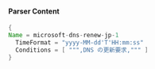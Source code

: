 #### Parser Content
```Java
{
Name = microsoft-dns-renew-jp-1
  TimeFormat = "yyyy-MM-dd'T'HH:mm:ss"
  Conditions = [ """,DNS の更新要求,""" ]
}
```